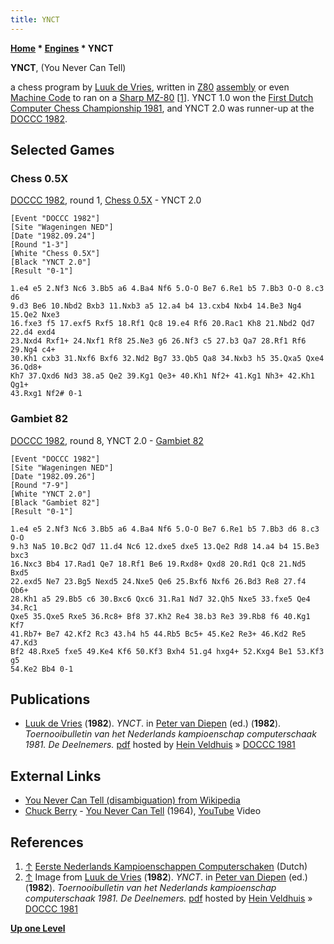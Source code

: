 ```yaml
---
title: YNCT
---
```

**[Home](Home "Home") \* [Engines](Engines "Engines") \* YNCT**


**YNCT**, (You Never Can Tell)  

a chess program by [Luuk de Vries](index.php?title=Luuk_de_Vries&action=edit&redlink=1 "Luuk de Vries (page does not exist)"), written in [Z80](Z80 "Z80") [assembly](Assembly "Assembly") or even [Machine Code](https://en.wikipedia.org/wiki/Machine_code) to ran on a [Sharp MZ-80](https://en.wikipedia.org/wiki/Sharp_MZ#MZ-80K_group) <a id="cite-note-1" href="#cite-ref-1">[1]</a>. YNCT 1.0 won the [First Dutch Computer Chess Championship 1981](DOCCC_1981 "DOCCC 1981"), and YNCT 2.0 was runner-up at the [DOCCC 1982](DOCCC_1982 "DOCCC 1982").



## Selected Games


### Chess 0.5X


[DOCCC 1982](DOCCC_1982 "DOCCC 1982"), round 1, [Chess 0.5X](Chess_0.5X "Chess 0.5X") - YNCT 2.0




```
[Event "DOCCC 1982"]
[Site "Wageningen NED"]
[Date "1982.09.24"]
[Round "1-3"]
[White "Chess 0.5X"]
[Black "YNCT 2.0"]
[Result "0-1"]

1.e4 e5 2.Nf3 Nc6 3.Bb5 a6 4.Ba4 Nf6 5.O-O Be7 6.Re1 b5 7.Bb3 O-O 8.c3 d6 
9.d3 Be6 10.Nbd2 Bxb3 11.Nxb3 a5 12.a4 b4 13.cxb4 Nxb4 14.Be3 Ng4 15.Qe2 Nxe3 
16.fxe3 f5 17.exf5 Rxf5 18.Rf1 Qc8 19.e4 Rf6 20.Rac1 Kh8 21.Nbd2 Qd7 22.d4 exd4 
23.Nxd4 Rxf1+ 24.Nxf1 Rf8 25.Ne3 g6 26.Nf3 c5 27.b3 Qa7 28.Rf1 Rf6 29.Ng4 c4+ 
30.Kh1 cxb3 31.Nxf6 Bxf6 32.Nd2 Bg7 33.Qb5 Qa8 34.Nxb3 h5 35.Qxa5 Qxe4 36.Qd8+ 
Kh7 37.Qxd6 Nd3 38.a5 Qe2 39.Kg1 Qe3+ 40.Kh1 Nf2+ 41.Kg1 Nh3+ 42.Kh1 Qg1+ 
43.Rxg1 Nf2# 0-1

```

### Gambiet 82


[DOCCC 1982](DOCCC_1982 "DOCCC 1982"), round 8, YNCT 2.0 - [Gambiet 82](Gambiet "Gambiet")




```
[Event "DOCCC 1982"]
[Site "Wageningen NED"]
[Date "1982.09.26"]
[Round "7-9"]
[White "YNCT 2.0"]
[Black "Gambiet 82"]
[Result "0-1"]

1.e4 e5 2.Nf3 Nc6 3.Bb5 a6 4.Ba4 Nf6 5.O-O Be7 6.Re1 b5 7.Bb3 d6 8.c3 O-O 
9.h3 Na5 10.Bc2 Qd7 11.d4 Nc6 12.dxe5 dxe5 13.Qe2 Rd8 14.a4 b4 15.Be3 bxc3 
16.Nxc3 Bb4 17.Rad1 Qe7 18.Rf1 Be6 19.Rxd8+ Qxd8 20.Rd1 Qc8 21.Nd5 Bxd5 
22.exd5 Ne7 23.Bg5 Nexd5 24.Nxe5 Qe6 25.Bxf6 Nxf6 26.Bd3 Re8 27.f4 Qb6+ 
28.Kh1 a5 29.Bb5 c6 30.Bxc6 Qxc6 31.Ra1 Nd7 32.Qh5 Nxe5 33.fxe5 Qe4 34.Rc1 
Qxe5 35.Qxe5 Rxe5 36.Rc8+ Bf8 37.Kh2 Re4 38.b3 Re3 39.Rb8 f6 40.Kg1 Kf7 
41.Rb7+ Be7 42.Kf2 Rc3 43.h4 h5 44.Rb5 Bc5+ 45.Ke2 Re3+ 46.Kd2 Re5 47.Kd3 
Bf2 48.Rxe5 fxe5 49.Ke4 Kf6 50.Kf3 Bxh4 51.g4 hxg4+ 52.Kxg4 Be1 53.Kf3 g5 
54.Ke2 Bb4 0-1

```

## Publications


* [Luuk de Vries](index.php?title=Luuk_de_Vries&action=edit&redlink=1 "Luuk de Vries (page does not exist)") (**1982**). *YNCT*. in [Peter van Diepen](Peter_van_Diepen "Peter van Diepen") (ed.) (**1982**). *Toernooibulletin van het Nederlands kampioenschap computerschaak 1981. De Deelnemers.* [pdf](http://www.schaakcomputers.nl/hein_veldhuis/database/files/03-1982,%20toernooibulletin%20van%20het%20Nederlands%20kampioenschap%20computerschaak%201981.pdf) hosted by [Hein Veldhuis](Hein_Veldhuis "Hein Veldhuis") » [DOCCC 1981](DOCCC_1981 "DOCCC 1981")


## External Links


* [You Never Can Tell (disambiguation) from Wikipedia](https://en.wikipedia.org/wiki/You_Never_Can_Tell)
* [Chuck Berry](https://en.wikipedia.org/wiki/Chuck_Berry) - [You Never Can Tell](https://en.wikipedia.org/wiki/You_Never_Can_Tell_%28song%29) (1964), [YouTube](https://en.wikipedia.org/wiki/YouTube) Video


 
## References


1. <a id="cite-ref-1" href="#cite-note-1">↑</a> [Eerste Nederlands Kampioenschappen Computerschaken](http://www.csvnsupplementsite.nl/csvnp2.html) (Dutch)
2. <a id="cite-ref-2" href="#cite-note-2">↑</a> Image from [Luuk de Vries](index.php?title=Luuk_de_Vries&action=edit&redlink=1 "Luuk de Vries (page does not exist)") (**1982**). *YNCT*. in [Peter van Diepen](Peter_van_Diepen "Peter van Diepen") (ed.) (**1982**). *Toernooibulletin van het Nederlands kampioenschap computerschaak 1981. De Deelnemers.* [pdf](http://www.schaakcomputers.nl/hein_veldhuis/database/files/03-1982,%20toernooibulletin%20van%20het%20Nederlands%20kampioenschap%20computerschaak%201981.pdf) hosted by [Hein Veldhuis](Hein_Veldhuis "Hein Veldhuis") » [DOCCC 1981](DOCCC_1981 "DOCCC 1981")

**[Up one Level](Engines "Engines")**







 
